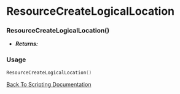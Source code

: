 # ResourceCreateLogicalLocation

### ResourceCreateLogicalLocation()
- ***Returns:*** 

### Usage

```Lua
ResourceCreateLogicalLocation()
```


[Back To Scripting Documentation](../README.md)
